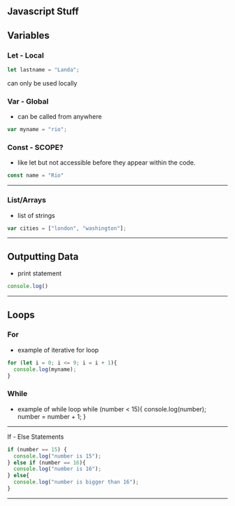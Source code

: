 ## Javascript Stuff

## Variables
### Let - Local

```javascript
let lastname = "Landa";
```
can only be used locally

### Var - Global
- can be called from anywhere
```javascript
var myname = "rio";
```
### Const - SCOPE?
- like let but not accessible before they appear within the code.
```javascript
const name = "Rio"
```
---
### List/Arrays
- list of strings
```javascript
var cities = ["london", "washington"];
```
---
## Outputting Data
- print statement
```javascript
console.log()
```
---
## Loops
### For
- example of iterative for loop
```javascript
for (let i = 0; i <= 9; i = i + 1){
  console.log(myname);
}
```

### While
- example of while loop
while (number < 15){
  console.log(number);
  number = number + 1;
}
---
If - Else Statements
```javascript
if (number == 15) {
  console.log("number is 15");
} else if (number == 16){
  console.log("number is 16");
} else{
  console.log("number is bigger than 16");
} 
```
---

